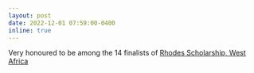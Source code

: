 ```yaml
---
layout: post
date: 2022-12-01 07:59:00-0400
inline: true
---
```


Very honoured to be among the 14 finalists of [Rhodes Scholarship, West Africa](https://www.instagram.com/p/CmNNtHrIBN3/)
